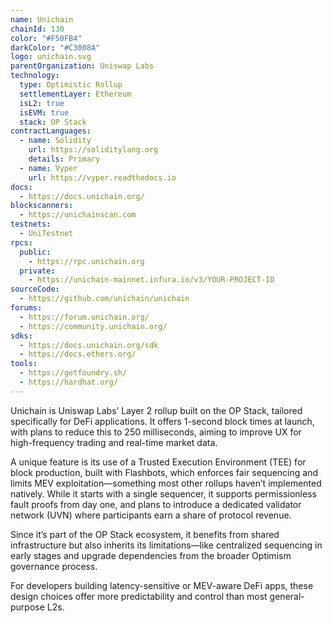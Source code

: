 ```yaml
---
name: Unichain
chainId: 130
color: "#F50FB4"
darkColor: "#C3008A"
logo: unichain.svg
parentOrganization: Uniswap Labs
technology:
  type: Optimistic Rollup
  settlementLayer: Ethereum
  isL2: true
  isEVM: true
  stack: OP Stack
contractLanguages:
  - name: Solidity
    url: https://soliditylang.org
    details: Primary
  - name: Vyper
    url: https://vyper.readthedocs.io
docs:
  - https://docs.unichain.org/
blockscanners:
  - https://unichainscan.com
testnets:
  - UniTestnet
rpcs:
  public:
    - https://rpc.unichain.org
  private:
    - https://unichain-mainnet.infura.io/v3/YOUR-PROJECT-ID
sourceCode:
  - https://github.com/unichain/unichain
forums:
  - https://forum.unichain.org/
  - https://community.unichain.org/
sdks:
  - https://docs.unichain.org/sdk
  - https://docs.ethers.org/
tools:
  - https://getfoundry.sh/
  - https://hardhat.org/
---
```


Unichain is Uniswap Labs’ Layer 2 rollup built on the OP Stack, tailored specifically for DeFi applications. It offers 1-second block times at launch, with plans to reduce this to 250 milliseconds, aiming to improve UX for high-frequency trading and real-time market data.

A unique feature is its use of a Trusted Execution Environment (TEE) for block production, built with Flashbots, which enforces fair sequencing and limits MEV exploitation—something most other rollups haven’t implemented natively. While it starts with a single sequencer, it supports permissionless fault proofs from day one, and plans to introduce a dedicated validator network (UVN) where participants earn a share of protocol revenue.

Since it’s part of the OP Stack ecosystem, it benefits from shared infrastructure but also inherits its limitations—like centralized sequencing in early stages and upgrade dependencies from the broader Optimism governance process.

For developers building latency-sensitive or MEV-aware DeFi apps, these design choices offer more predictability and control than most general-purpose L2s.